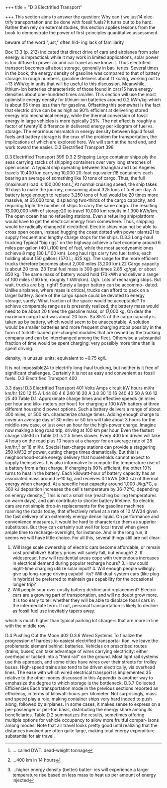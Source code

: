 +++
title = "D 3 Electrified Transport"

+++
This section aims to answer the question: Why can't we just14 elec- trify transportation and be done with fossil fuels? It turns out to be hard. Rather then rely on external studies, this section applies lessons from the book to demonstrate the power of first-principles quantitative 
assessment. 

[^11]: The "shelf" we place the mass on even- tually collapses or is otherwise disturbed. 

[^12]: .except for some improbable paths that reflect off the moon, for instance, and return to Earth 

[^13]: The temperature of the radiating entities is so close to ambient temperature that its efficiency to perform useful work would be nearly zero. 
... 

[^14]: 
beware of the word "just," often hid- ing lack of familiarity 
 
Box 13.3 (p. 212) indicated that direct drive of cars and airplanes from solar energy is impractical: while it may work in limited applications, solar power is too diffuse to power air and car travel as we know it. 
Thus electrified transport becomes all about storage, generally in bat- teries. Several times in the book, the energy density of gasoline was compared to that of battery storage. In rough numbers, gasoline delivers about 11 kcal/g, working out to ~13 kWh/kg in units that will be useful to this discussion. Meanwhile, lithium-ion batteries characteristic of those found in cars15 have energy densities about one-hundred times 
smaller. 
This section will use the most optimistic energy density for lithium-ion batteries around 0.2 kWh/kg-which is about 65 times less than for gasoline. Offsetting this somewhat is the fact that electric drive can be as high as 90% efficient at delivering stored energy into mechanical energy, while the thermal conversion of fossil energy in large vehicles is more typically 25%. The net effect is roughly a factor of twenty16 difference in delivered energy per kilogram of fuel vs. storage. 
The enormous mismatch in energy density between liquid fossil fuels and battery storage is the crux of the problem for transportation, the implications of which are explored here. We will start at the hard end, and work toward the easier. 
D.3 Electrified Transport 
398 

[^15]: The larger Tesla battery pack, for in- stance, provides 265 miles (425 km) of range and holds 85 kWh at a mass of 540 kg for an energy density of 0.16 kWh/g. 

[^16]: The math goes: 13 kWh/kg divided by 0.2 kWh/kg times 0.25/0.90, yielding a factor of 18. For the sake of estimation, 18 is close enough to a factor of 20 to use the more convenient and memorable 20x scaling factor in what follows. 
D.3.1 Airplanes 
Box 17.1 (p. 290) already did the work to evaluate the feasibility of powering typical passenger planes electrically. The result was a reduction in range by a factor of 20, consistent with the premise above: the best lithium-ion technology-not yet achieved in mass-market at 90% efficiency delivers about 5% as much mechanical energy per kilogram as do liquid fossil fuels. 
Keeping the same 15 ton17 "fuel" mass, but now at 0.2 kWh/kg results in a 3,000 kWh battery capacity. The factor-of-twenty energy reduction per mass results in ranges down from 4,000 km via jet fuel to 200 km on battery, which is a two-hour drive, effectively. Charging a 3,000 kWh battery in the 30 minutes it typically takes for a plane to turn around-in efficient operations, anyway-would consume 6,000 kW, or 6 MW of power, which is about the same as the average electricity consumption of 5,000 homes. 
We will keep track of kWh per kilometer as a useful metric for trans- portation efficiency, putting it all together at the end (Section D.3.7). In the case of air travel, it's 3,000 kWh to go 200 km, or 15 kWh/km. On a per-passenger basis, 150 passengers in the airplane results in 0.1 kWh/km/person. 

[^17]: One metric ton is 1,000 kg, and is often spelled tonne. Here, ton is used to mean metric ton, which is only 10% larger than the Imperial "short ton." 
 
D.3 Electrified Transport 
399 
D.3.2 Shipping 
Large container ships ply the seas carrying stacks of shipping containers over very long stretches of open ocean. A typical ship operating between Shanghai and Los Angeles travels 10,400 km carrying 10,000 20-foot equivalent18 containers each bearing an average of something like 10 tons of cargo. Thus, the full (maximum) load is 100,000 tons.[^19] 
At normal cruising speed, the ship takes 10 days to make the journey, consuming about 325 tons of fuel per day. A battery large enough to replace 3,250 tons of fuel would be 20 times more massive, at 65,000 tons, displacing two-thirds of the cargo capacity, and requiring triple the number of ships to carry the same cargo. The resulting 13,000,000 kWh of storage20 to travel 10,000 km results in 1,300 kWh/km. 
The open ocean has no refueling stations. Even a refueling ship/platform would have to get the electrical energy from somewhere. Thus, shipping would be radically changed if electrified. Electric ships may not be able to cross open ocean, instead hugging the coast dotted with power plants21 to supply frequent and lengthy charge stops for the ships. 
D.3.3 Long-haul trucking 
Typical "big rigs" on the highway achieve a fuel economy around 6 miles per gallon (40 L/100 km) of fuel, while the most aerodynamic ones achieve 8 mpg (30 L/100 km). Long haul rigs carry two fuel tanks, each holding about 150 gallons (570 L; 425 kg). The range for the more efficient trucks therefore becomes about 2,000 miles (3,200 km).22 Cargo capacity is about 20 tons. 
23 
Total fuel mass is 300 gal times 2.85 kg/gal, or about 850 kg. The same mass of battery would hold 170 kWh and deliver a range of 100 miles (160 km; roughly 1 kWh/km). Ugh. Lots of recharging stops. 
But wait, trucks are big, right? Surely a larger battery can be accommo- dated. Unlike airplanes, where mass is critical, trucks can afford to pack on a larger battery. Some of the cargo space could be devoted to energy storage, surely. What fraction of the space would be acceptable? 
To achieve comparable range as is presently realized, the battery mass would need to be about 20 times the gasoline mass, or 17,000 kg. Oh dear the maximum cargo load was about 20 tons. So 85% of the cargo capacity is taken up by battery, which would seem to be unacceptable. 
A solution would be smaller batteries and more frequent charging stops possibly in the form of forklift-loaded pre-charged modules that are owned by the trucking company and can be interchanged among the fleet. Otherwise a substantial fraction of time would be spent charging: very possibly more time than is spent driving. 

[^18]: ... TEU: 20-ft-equivalent units 

[^19]: ... called DWT: dead-weight tonnage 

[^20]: This is 13 GWh, which would take the equivalent of an entire 1 GW power plant 13 hours to charge or longer considering imperfect charge efficiency. 

[^21]: ... and from what source do they get en- ergy?... picturing outposts on the remote Aleutian Islands 

[^22]:...not using 100% of capacity to leave some prudent reserve 

[^23]: 
density, in unusual units; equivalent to ~0.75 kg/L 
 
It is not impossible24 to electrify long-haul trucking, but neither is it free of significant challenges. Certainly it is not as easy and convenient as fossil fuels. 
D.3 Electrified Transport 400 

[^24]: Indeed, Tesla offers a Semi capable of 500 mile range, but see this careful analysis [129] on the hardships. 
D.3.4 Buses 
Like cargo ships and long-haul trucks, public transit buses are on the go much of the time, favoring solutions that can drive all day and charge overnight. Given the stops and breaks, a typical bus may average 30 km/hour and run 14 hours per day for a daily range of approximately 400 km. At an average fuel economy of 3.5 mpg (70 L/100 km), each day requires about 300 L or 220 kg of fuel-no problem for a fuel tank. The equivalent battery would need to be 4,500 kg (900 kWh; 2.3 kWh/km), occupying about three cubic meters. Size itself is not a problem: the roof of the bus could spread out a 0.15 m high pack covering a 2 m x 10 m patch. Buses typically are $10^{-15}$ tons, so adding 4.4 tons in battery is not a killer. 
Electrified transit is therefore in the feasible/practical camp. What makes it so unlike the previous examples-is slow travel, modest daily ranges, and the ability to recharge overnight. Raw range efficiency is low, at 2.3 kWh/km, but this drops to a more respectable 0.2 kWh/km person for an average occupancy of 10 riders. 
per 
For charging overnight, a metropolitan transit system running 50 routes and 8 buses per route25 and therefore needs to charge 400 buses over 6 hours at an average rate of 150 kW per bus26 for a total demand of 60 MW equivalent to the electricity demand of about 50,000 homes. 
D.3.5 Passenger Cars 
Passenger cars are definitely feasible and practical for some uses. Typi- cally achieving 0.15-0.20 kWh/km, the average American car driving 12,000 miles per year (about 50 km/day, on average) would need at least 10 kWh capacity to satisfy average daily driving, but would need closer to 100 kWh to match typical ~500 km ranges of gasoline cars. 
At a current typical cost of $200-300 per kWh, such a battery costs $20,000 to $30,000, without the car.[^27] The most basic home charger runs at 120 V and 12 A,28 multiplying to 1,440 W. A 100 kWh battery actually takes closer to 110-120 kWh of input due to 80-90% charge efficiency. Dividing 115 kWh by 1.44 kW leaves 80 hours29 as the charge time. Table D.1 provides similar details for this and two other higher-power 
scenarios. 
The middle row of Table D.1 is most typical for home chargers and those found in parking lot charge stations, resulting in an effective charge speed of about 10 miles per hour, or 16 km/hr. This is a convenient way to 

[^25]: A one-hour one-way route operating on a 15 minute schedule needs 4 buses in service in each direction of the route, for 
instance. 

[^26]: ...900 kWh capacity and 6 hours to charge 

[^27]: Thus, long-range electric cars roughly double the price. 

[^28]: . satisfying the 80% safety limit for a 15 A circuit 

[^29]: 
3.3 days! 
D.3 Electrified Transport 
401 
Volts 
Amps circuit kW 
hours mi/hr km/hr 
120 
12 
15 A 
1.44 
80 
4 
6 
240 
16 
20 A 
3.8 
30 
10 
16 
240 
40 
50 A 
9.6 
12 
25 
40 
Table D.1: Approximate charge times and effective speeds (in miles per hour and kilo- meters per hour) for charging a 100 kWh battery at three different household power options. Such a battery delivers a range of about 300 miles, or 500 km. 
characterize charge times. Adding enough charge to cover an average day of 30 miles or 50 km will take about 3 hours for the middle-row case, or just over an hour for the high-power charge. 
Imagine now making a long road trip, driving at 100 km per hour. Even the fastest charge rate30 in Table D.1 is 2.5 times slower. Every 400 km driven will take 4 hours on the road plus 10 hours at a charger for an average rate of 28 km/hr,[^31] or 18 mi/hr. 
Special fast-charge stations can provide a staggering 250 kW32 of power, cutting charge times dramatically. But this is neighborhood-scale energy delivery that households cannot expect to supply themselves. It is also informative to compute the temperature rise of a battery from a fast charge. If charging is 90% efficient, the other 10% turns to heat in the battery. Each kilowatt-hour of battery capacity has an associated mass around 5-10 kg, and receives 0.1 kWh (360 kJ) of thermal energy when charged. At a specific heat capacity around 1,000 J/kg/°C, a 360 kJ deposition increases the cell's temperature by 36-72°C, depending on energy density.[^33] This is not a small rise (reaching boiling temperatures on warm days), and can contribute to shorter battery lifetime. 
So electric cars are not simple drop-in replacements for the gasoline machines roaming the roads today, that effectively refuel at a rate of 10 MW34 
given the fast delivery of an extremely energy-dense liquid. On performance and convenience measures, it would be hard to characterize them as superior substitutes. But they can certainly suit well for local travel when given ample time to recharge-overnight, for instance. And in the long run, it seems we will have little choice. 
For all this, several things still are not clear: 
1. Will large scale ownership of electric cars become affordable, or remain cost prohibitive? Battery prices will surely fall, but enough? 2. If widespread, how will residential areas cope with tremendous increases in electrical demand during popular recharge hours? 3. How could night-time charging utilize solar input? 4. Will enough people willingly give up long-range driving capabil- 
ity? Will dual-system cars (like plug-in hybrids) be preferred to maintain gas capability for the occasional longer trip? 
5. Will people sour over costly battery decline and replacement? 
Electric cars are a growing part of transportation, and will no doubt grow more. It is too early to tell whether they will be able to displace fossil cars in the intermediate term. If not, personal transportation is likely to decline as fossil fuel use inevitably tapers away. 

[^30]: 
which is much higher than typical parking lot chargers that are more in line with the middle row 

[^31]:...400 km in 14 hours 

[^32]:...like 200 homes 

[^33]:...higher energy density (better) batter- ies will experience a larger temperature rise based on less mass to heat up per amount of energy injected 

[^34]: the equivalent electricity consump- tion of 10,000 homes or a medium-sized college campus 
 
D.4 Pushing Out the Moon 402 
D.3.6 Wired Systems 
To finalize the progression of hardest-to-easiest electrified transporta- tion, we leave the problematic element behind: batteries. Vehicles on prescribed routes (trains, buses) can take advantage of wires carrying electricity: either overhead or tucked into a "third rail" on the ground. Most light rail systems use this approach, and some cities have wires over their streets for trolley buses. High-speed trains also tend to be driven electrically, via overhead lines. 
The ease with which wired electrical transport is implemented 35 relative to the other modes discussed in this Appendix is another way to emphasize the degree to which storage is the bottleneck. 
D.3.7 Collected Efficiencies 
Each transportation mode in the previous sections reported an efficiency, in terms of kilowatt-hours per kilometer. Not surprisingly, mass and speed play a role, making container ships very hard indeed to push along, followed by airplanes. In some cases, it makes sense to express on a per-passenger or per-ton basis, distributing the energy share among its beneficiaries. Table D.2 summarizes the results, sometimes offering multiple options for vehicle occupancy to allow more fruitful compar- isons among modes. Note that air travel looks pretty good until realizing that the distances involved are often quite large, making total energy expenditure substantial for air travel. 

[^35]: Wired electrified transport has been a steady contributor to transportation for over a century. 
1/ton 
~0.2/psn -0.07/psn 
Table D.2: Energy requirements for vari- ous modes of transportation (lower num- bers are more efficient). Total energy is dis- tance times the measure in kWh/km. Loads are expressed contextually either as people (ppl) or tons (1000 kg). Per-passenger/ton ef- ficiency depends on occupancy-expressed as kWh/km per person (psn)-for which multiple instances are offered in some cases. While trucks have a far better kWh/km measure than ships, ships are about four times more efficient per ton, carrying 5,000 times more cargo. Air freight is 100 times more energetically costly than by ship! 
Mode 
context 
kWh/km 
Ship 
cargo 
1,300 
load 
100 kton 
Air 
passenger 
15 
150 ppl 
kWh/km/unit 
~0.01/ton 0.1/psn 
cargo 
15 ton 
Bus 
passenger 
2.3 
10 ppl 
passenger 
30 ppl 
Truck 
~1 
20 ton 
cargo 
Car 
passenger passenger 
0.18 
1 psn 2 ppl 
0.05/ton 
~0.18/psn ~0.09/psn 
